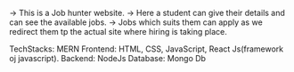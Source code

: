 -> This is a Job hunter website.
-> Here a student can give their details and can see the available jobs.
-> Jobs which suits them can apply as we redirect them tp the actual site where hiring is taking place.

TechStacks:
MERN
Frontend: HTML, CSS, JavaScript, React Js(framework oj javascript).
Backend: NodeJs
Database: Mongo Db
